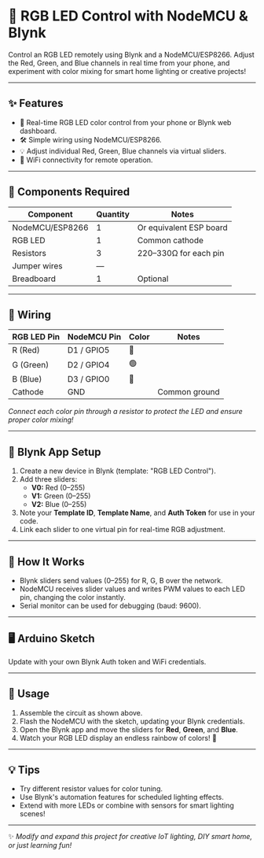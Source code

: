 # 🌈 RGB LED Control with NodeMCU & Blynk

Control an RGB LED remotely using Blynk and a NodeMCU/ESP8266. Adjust the Red, Green, and Blue channels in real time from your phone, and experiment with color mixing for smart home lighting or creative projects!

---

## ✨ Features

- 📲 Real-time RGB LED color control from your phone or Blynk web dashboard.
- 🛠️ Simple wiring using NodeMCU/ESP8266.
- 💡 Adjust individual Red, Green, Blue channels via virtual sliders.
- 🔌 WiFi connectivity for remote operation.

---

## 🧰 Components Required

| Component         | Quantity | Notes                   |
|-------------------|----------|-------------------------|
| NodeMCU/ESP8266   | 1        | Or equivalent ESP board |
| RGB LED           | 1        | Common cathode          |
| Resistors         | 3        | 220–330Ω for each pin   |
| Jumper wires      | —        |                         |
| Breadboard        | 1        | Optional                |

---

## 🔌 Wiring

| RGB LED Pin | NodeMCU Pin | Color  | Notes          |
|-------------|-------------|--------|----------------|
| R (Red)     | D1 / GPIO5  | 🔴     |                |
| G (Green)   | D2 / GPIO4  | 🟢     |                |
| B (Blue)    | D3 / GPIO0  | 🔵     |                |
| Cathode     | GND         |        | Common ground  |

*Connect each color pin through a resistor to protect the LED and ensure proper color mixing!*

---

## 📱 Blynk App Setup

1. Create a new device in Blynk (template: "RGB LED Control").
2. Add three sliders:
   - **V0:** Red (0–255)
   - **V1:** Green (0–255)
   - **V2:** Blue (0–255)
3. Note your **Template ID**, **Template Name**, and **Auth Token** for use in your code.
4. Link each slider to one virtual pin for real-time RGB adjustment.

---

## 📝 How It Works

- Blynk sliders send values (0–255) for R, G, B over the network.
- NodeMCU receives slider values and writes PWM values to each LED pin, changing the color instantly.
- Serial monitor can be used for debugging (baud: 9600).

---

## 🖥️ Arduino Sketch

Update with your own Blynk Auth token and WiFi credentials.


---

## 🚀 Usage

1. Assemble the circuit as shown above.
2. Flash the NodeMCU with the sketch, updating your Blynk credentials.
3. Open the Blynk app and move the sliders for **Red**, **Green**, and **Blue**.
4. Watch your RGB LED display an endless rainbow of colors! 🌈

---

## 💡 Tips

- Try different resistor values for color tuning.
- Use Blynk's automation features for scheduled lighting effects.
- Extend with more LEDs or combine with sensors for smart lighting scenes!

---

✨ *Modify and expand this project for creative IoT lighting, DIY smart home, or just learning fun!*

